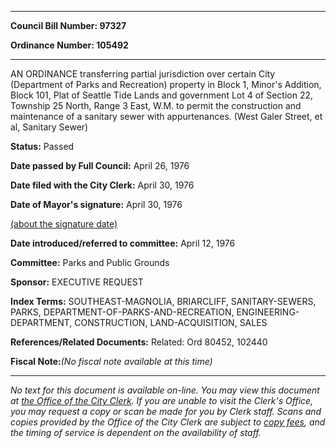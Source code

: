 

********

**Council Bill Number: 97327**
   
**Ordinance Number: 105492**
********

 AN ORDINANCE transferring partial jurisdiction over certain City (Department of Parks and Recreation) property in Block 1, Minor's Addition, Block 101, Plat of Seattle Tide Lands and government Lot 4 of Section 22, Township 25 North, Range 3 East, W.M. to permit the construction and maintenance of a sanitary sewer with appurtenances. (West Galer Street, et al, Sanitary Sewer)

**Status:** Passed
   
**Date passed by Full Council:** April 26, 1976
   
**Date filed with the City Clerk:** April 30, 1976
   
**Date of Mayor's signature:** April 30, 1976
   
[(about the signature date)](/~public/approvaldate.htm)
   
   
   
**Date introduced/referred to committee:** April 12, 1976
   
**Committee:** Parks and Public Grounds
   
**Sponsor:** EXECUTIVE REQUEST
   
   
**Index Terms:** SOUTHEAST-MAGNOLIA, BRIARCLIFF, SANITARY-SEWERS, PARKS, DEPARTMENT-OF-PARKS-AND-RECREATION, ENGINEERING-DEPARTMENT, CONSTRUCTION, LAND-ACQUISITION, SALES

**References/Related Documents:** Related: Ord 80452, 102440

**Fiscal Note:**_(No fiscal note available at this time)_
********

_No text for this document is available on-line. You may view this document at [the Office of the City Clerk](http://www.seattle.gov/leg/clerk/contactUs.htm). If you are unable to visit the Clerk's Office, you may request a copy or scan be made for you by Clerk staff. Scans and copies provided by the Office of the City Clerk are subject to [copy fees](http://clerk.seattle.gov/~public/clerkfees.htm), and the timing of service is dependent on the availability of staff._

